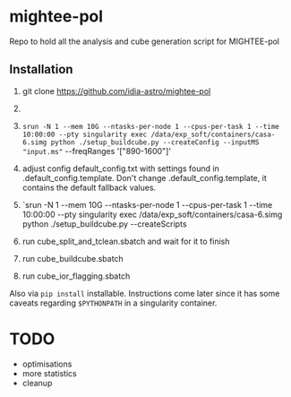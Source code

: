 mightee-pol
===========
Repo to hold all the analysis and cube generation script for MIGHTEE-pol

## Installation
1. git clone https://github.com/idia-astro/mightee-pol
2. 



1. `srun -N 1 --mem 10G --ntasks-per-node 1 --cpus-per-task 1 --time 10:00:00 --pty singularity exec /data/exp_soft/containers/casa-6.simg python ./setup_buildcube.py --createConfig --inputMS "input.ms"` --freqRanges '["890-1600"]'
2. adjust config default_config.txt with settings found in .default_config.template. Don't change .default_config.template, it contains the default fallback values.
3. `srun -N 1 --mem 10G --ntasks-per-node 1 --cpus-per-task 1 --time 10:00:00 --pty singularity exec /data/exp_soft/containers/casa-6.simg python ./setup_buildcube.py --createScripts
4. run cube_split_and_tclean.sbatch and wait for it to finish
5. run cube_buildcube.sbatch
6. run cube_ior_flagging.sbatch

Also via `pip install` installable. Instructions come later since it has some caveats regarding `$PYTHONPATH` in a singularity container.

TODO
====
- optimisations 
- more statistics
- cleanup
